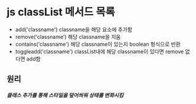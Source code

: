 # js classList 메서드 목록
- add('classname') classname을 해당 요소에 추가함
- remove('classname') 해당 classname을 지움
- contains('classname') 해당 classname이 있는지 boolean 형식으로 반환
- toggleadd('classname') classList내에 해당 classname이 있다면 remove 없다면 add함

</hr>

## 원리

##### 클래스 추가를 통해 스타일을 덮어씌워 상태를 변화시킴
